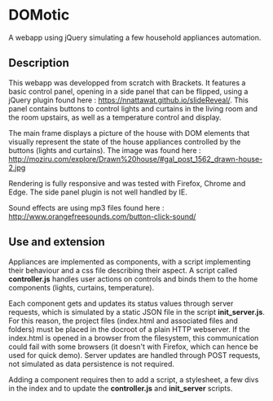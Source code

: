 # DOMotic
A webapp using jQuery simulating a few household appliances automation.

## Description

This webapp was developped from scratch with Brackets. It features a basic control panel, opening in a side panel that can be flipped, using a jQuery plugin found here : https://nnattawat.github.io/slideReveal/. This panel contains buttons to control lights and curtains in the living room and the room upstairs, as well as a temperature control and display.

The main frame displays a picture of the house with DOM elements that visually represent the state of the house appliances  controlled by the buttons (lights and curtains). The image was found here : http://moziru.com/explore/Drawn%20house/#gal_post_1562_drawn-house-2.jpg


Rendering is fully responsive and was tested with Firefox, Chrome and Edge. The side panel plugin is not well handled by IE.

Sound effects are using mp3 files found here : http://www.orangefreesounds.com/button-click-sound/


## Use and extension

Appliances are implemented as components, with a script implementing their behaviour and a css file describing their aspect. A script called **controller.js** handles user actions on controls and binds them to the home components (lights, curtains, temperature). 

Each component gets and updates its status values through server requests, which is simulated by a static JSON file in the script **init\_server.js**. For this reason, the project files (index.html and associated files and folders) must be placed in the docroot of a plain HTTP webserver. If the index.html is opened in a browser from the filesystem, this communication could fail with some browsers (it doesn't with Firefox, which can hence be used for quick demo). Server updates are handled through POST requests, not simulated as data persistence is not required.

Adding a component requires then to add a script, a stylesheet, a few divs in the index and to update the **controller.js** and **init\_server** scripts.



